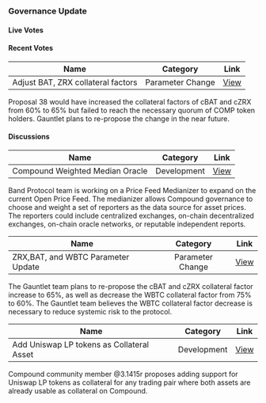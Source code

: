 ### Governance Update

#### Live Votes

#### Recent Votes

| Name          | Category      | Link   |
| ------------- |:-------------:| :-----:|
| Adjust BAT, ZRX collateral factors | Parameter Change | [View](https://compound.finance/governance/proposals/38) |

Proposal 38 would have increased the collateral factors of cBAT and cZRX from 60% to 65% but failed to reach the necessary quorum of COMP token holders. Gauntlet plans to re-propose the change in the near future.

#### Discussions

| Name          | Category      | Link   |
| ------------- |:-------------:| :-----:|
| Compound Weighted Median Oracle | Development | [View](https://github.com/sorawit/open-oracle-medianizer) |

Band Protocol team is working on a Price Feed Medianizer to expand on the current Open Price Feed. The medianizer allows Compound governance to choose and weight a set of reporters as the data source for asset prices. The reporters could include centralized exchanges, on-chain decentralized exchanges, on-chain oracle networks, or reputable independent reports. 

| Name          | Category      | Link   |
| ------------- |:-------------:| :-----:|
| ZRX,BAT, and WBTC Parameter Update | Parameter Change | [View](https://www.comp.xyz/t/zrx-bat-and-wbtc-parameter-update/1244) |

The Gauntlet team plans to re-propose the cBAT and cZRX collateral factor increase to 65%, as well as decrease the WBTC collateral factor from 75% to 60%. The Gauntlet team believes the WBTC collateral factor decrease is necessary to reduce systemic risk to the protocol.

| Name          | Category      | Link   |
| ------------- |:-------------:| :-----:|
| Add Uniswap LP tokens as Collateral Asset | Development | [View](https://www.comp.xyz/t/add-some-uniswap-lp-tokens-as-collateral-asset/1263) |

Compound community member @3.1415r proposes adding support for Uniswap LP tokens as collateral for any trading pair where both assets are already usable as collateral on Compound. 
